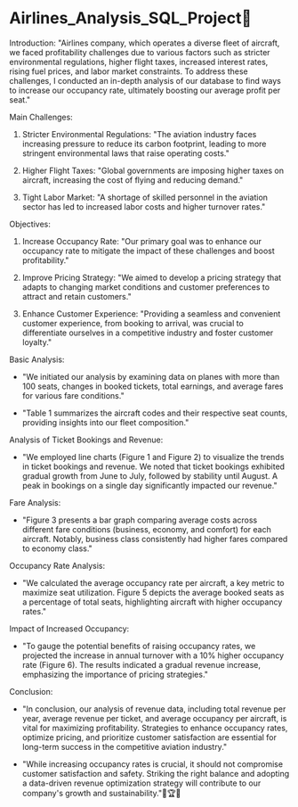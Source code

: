 # Airlines_Analysis_SQL_Project🛫



Introduction:
"Airlines company, which operates a diverse fleet of aircraft, we faced profitability challenges due to various factors such as stricter environmental regulations, higher flight taxes, increased interest rates, rising fuel prices, and labor market constraints. To address these challenges, I conducted an in-depth analysis of our database to find ways to increase our occupancy rate, ultimately boosting our average profit per seat."


Main Challenges:
1. Stricter Environmental Regulations: "The aviation industry faces increasing pressure to reduce its carbon footprint, leading to more stringent environmental laws that raise operating costs."

2. Higher Flight Taxes: "Global governments are imposing higher taxes on aircraft, increasing the cost of flying and reducing demand."

3. Tight Labor Market: "A shortage of skilled personnel in the aviation sector has led to increased labor costs and higher turnover rates."


Objectives:
1. Increase Occupancy Rate: "Our primary goal was to enhance our occupancy rate to mitigate the impact of these challenges and boost profitability."

2. Improve Pricing Strategy: "We aimed to develop a pricing strategy that adapts to changing market conditions and customer preferences to attract and retain customers."

3. Enhance Customer Experience: "Providing a seamless and convenient customer experience, from booking to arrival, was crucial to differentiate ourselves in a competitive industry and foster customer loyalty."


Basic Analysis:
- "We initiated our analysis by examining data on planes with more than 100 seats, changes in booked tickets, total earnings, and average fares for various fare conditions."

- "Table 1 summarizes the aircraft codes and their respective seat counts, providing insights into our fleet composition."

Analysis of Ticket Bookings and Revenue:
- "We employed line charts (Figure 1 and Figure 2) to visualize the trends in ticket bookings and revenue. We noted that ticket bookings exhibited gradual growth from June to July, followed by stability until August. A peak in bookings on a single day significantly impacted our revenue."

Fare Analysis:
- "Figure 3 presents a bar graph comparing average costs across different fare conditions (business, economy, and comfort) for each aircraft. Notably, business class consistently had higher fares compared to economy class."

Occupancy Rate Analysis:
- "We calculated the average occupancy rate per aircraft, a key metric to maximize seat utilization. Figure 5 depicts the average booked seats as a percentage of total seats, highlighting aircraft with higher occupancy rates."

Impact of Increased Occupancy:
- "To gauge the potential benefits of raising occupancy rates, we projected the increase in annual turnover with a 10% higher occupancy rate (Figure 6). The results indicated a gradual revenue increase, emphasizing the importance of pricing strategies."


Conclusion:
- "In conclusion, our analysis of revenue data, including total revenue per year, average revenue per ticket, and average occupancy per aircraft, is vital for maximizing profitability. Strategies to enhance occupancy rates, optimize pricing, and prioritize customer satisfaction are essential for long-term success in the competitive aviation industry."

- "While increasing occupancy rates is crucial, it should not compromise customer satisfaction and safety. Striking the right balance and adopting a data-driven revenue optimization strategy will contribute to our company's growth and sustainability."🛫🏆👥

